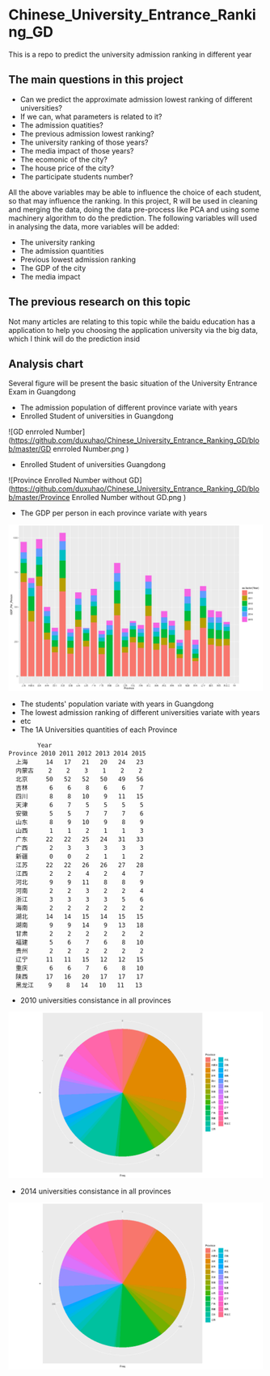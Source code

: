 # Chinese_University_Entrance_Ranking_GD
This is a repo to predict the university admission ranking in different year

## The main questions in this project
- Can we predict the approximate admission lowest ranking of different universities?
- If we can, what parameters is related to it?
 - The admission quatities?
 - The previous admission lowest ranking?
 - The university ranking of those years?
 - The media impact of those years?
 - The ecomonic of the city?
 - The house price of the city?
 - The participate students number?

All the above variables may be able to influence the choice of each student, so that may influence the ranking. In this project, R will be used in cleaning and merging the data, doing the data pre-process like PCA and using some machinery algorithm to do the prediction. The following variables will used in analysing the data, more variables will be added:

- The university ranking
- The admission quantities
- Previous lowest admission ranking
- The GDP of the city
- The media impact

## The previous research on this topic
Not many articles are relating to this topic while the baidu education has a application to help you choosing the application university via the big data, which I think will do the prediction insid

## Analysis chart
Several figure will be present the basic situation of the University Entrance Exam in Guangdong

- The admission population of different province variate with years
 - Enrolled Student of universities in Guangdong

![GD enrroled Number](https://github.com/duxuhao/Chinese_University_Entrance_Ranking_GD/blob/master/GD enrroled Number.png )

 - Enrolled Student of universities Guangdong

![Province Enrolled Number without GD](https://github.com/duxuhao/Chinese_University_Entrance_Ranking_GD/blob/master/Province Enrolled Number without GD.png )

- The GDP per person in each province variate with years

![GDP_PER_PERSON](https://github.com/duxuhao/Chinese_University_Entrance_Ranking_GD/blob/master/GDP_PER_PERSON.png )
- The students' population variate with years in Guangdong
- The lowest admission ranking of different universities variate with years
- etc
- The 1A Universities quantities of each Province
```
        Year
Province 2010 2011 2012 2013 2014 2015
  上海     14   17   21   20   24   23
  内蒙古    2    2    3    1    2    2
  北京     50   52   52   50   49   56
  吉林      6    6    8    6    6    7
  四川      8    8   10    9   11   15
  天津      6    7    5    5    5    5
  安徽      5    5    7    7    7    6
  山东      8    9   10    9    8    9
  山西      1    1    2    1    1    3
  广东     22   22   25   24   31   33
  广西      2    3    3    3    3    3
  新疆      0    0    2    1    1    2
  江苏     22   22   26   26   27   28
  江西      2    2    4    2    4    7
  河北      9    9   11    8    8    9
  河南      2    2    3    2    2    4
  浙江      3    3    3    3    5    6
  海南      2    2    2    2    2    2
  湖北     14   14   15   14   15   15
  湖南      9    9   14    9   13   18
  甘肃      2    2    2    2    2    2
  福建      5    6    7    6    8   10
  贵州      2    2    2    2    2    2
  辽宁     11   11   15   12   12   15
  重庆      6    6    7    6    8   10
  陕西     17   16   20   17   17   17
  黑龙江    9    8   14   10   11   13
```
 - 2010 universities consistance in all provinces

![ProvinceUniversities2014](https://github.com/duxuhao/Chinese_University_Entrance_Ranking_GD/blob/master/ProvinceUniversities2010.png )

 - 2014 universities consistance in all provinces

![ProvinceUniversities2014](https://github.com/duxuhao/Chinese_University_Entrance_Ranking_GD/blob/master/ProvinceUniversities2014.png )

